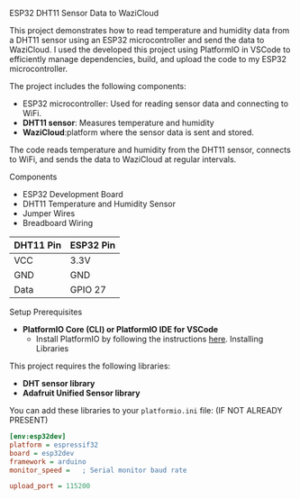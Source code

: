 ESP32 DHT11 Sensor Data to WaziCloud

This project demonstrates how to read temperature and humidity data from a DHT11 sensor using an ESP32 microcontroller and send the data to WaziCloud.
I used the  developed this project using PlatformIO in VSCode to efficiently manage dependencies, build, and upload the code to my ESP32 microcontroller.

The project includes the following components:
- ESP32 microcontroller: Used for reading sensor data and connecting to WiFi.
- **DHT11 sensor**: Measures temperature and humidity
- **WaziCloud**:platform where the sensor data is sent and stored.

The code reads temperature and humidity from the DHT11 sensor, connects to WiFi, and sends the data to WaziCloud at regular intervals.

Components

- ESP32 Development Board
- DHT11 Temperature and Humidity Sensor
- Jumper Wires
- Breadboard
 Wiring

| DHT11 Pin | ESP32 Pin |
|-----------|-----------|
| VCC       | 3.3V      |
| GND       | GND       |
| Data      | GPIO 27   |

Setup
 Prerequisites

- **PlatformIO Core (CLI) or PlatformIO IDE for VSCode**
  - Install PlatformIO by following the instructions [here](https://platformio.org/install).
 Installing Libraries

This project requires the following libraries:
- **DHT sensor library**
- **Adafruit Unified Sensor library**

You can add these libraries to your `platformio.ini` file: (IF NOT ALREADY PRESENT)

```ini
[env:esp32dev]
platform = espressif32
board = esp32dev
framework = arduino
monitor_speed =   ; Serial monitor baud rate

upload_port = 115200 

    
